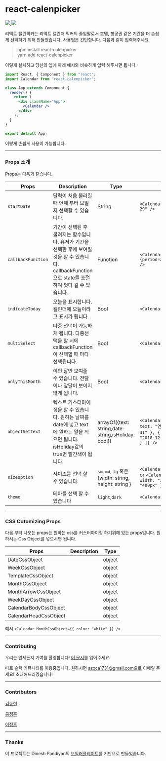 # react-calenpicker

<p>
  <a href="https://travis-ci.org/azxca1731/react-calenpicker">
    <img src="https://travis-ci.org/azxca1731/react-calenpicker.svg?branch=master"/>
  </a>
  <a href="https://www.npmjs.com/package/react-calenpicker">
    <img src="https://img.shields.io/npm/v/react-calenpicker.svg"/>
  </a>
</p>
리액트 캘린픽커는 리액트 캘린더 픽커의 줄임말로서 호텔, 항공권 같은 기간을 더 손쉽게 선택하기 위해 만들었습니다. 사용법은 간단합니다. 다음과 같이 입력해주세요

> npm install react-calenpicker
> <br />
> yarn add react-calenpicker

이렇게 설치하고 당신의 앱에 아래 예시와 비슷하게 입력 해주시면 됩니다.

```jsx
import React, { Component } from "react";
import Calendar from "react-calenpicker";

class App extends Component {
  render() {
    return (
      <div className="App">
        <Calendar />
      </div>
    );
  }
}

export default App;
```

이렇게 손쉽게 사용이 가능합니다.

---

### Props 소개

Props는 다음과 같습니다.

| Props              | Description                                                                                                                                            | Type                                                   | Example                                                                                                                        | Default  |
| ------------------ | ------------------------------------------------------------------------------------------------------------------------------------------------------ | ------------------------------------------------------ | ------------------------------------------------------------------------------------------------------------------------------ | -------- |
| `startDate`        | 달력이 처음 불러질때 언제 부터 보일지 선택할 수 있습니다.                                                                                              | String                                                 | `<Calendar startDate="2018-12-29" />`                                                                                          | False    |
| `callbackFunction` | 기간이 선택된 후 불려지는 함수입니다. 유저가 기간을 선택한 후에 보여질 것을 할 수 있습니다. callbackFunction으로 state를 조절하여 껏다 킬 수 있습니다. | Function                                               | `<Calendar callbackFunction={period=>console.log(period)} />`                                                                  | ( )=>{ } |
| `indicateToday`    | 오늘을 표시합니다. 캘린더에 오늘이라고 표시가 됩니다.                                                                                                  | Bool                                                   | `<Calendar indicateToday />`                                                                                                   | False    |
| `multiSelect`      | 다중 선택이 가능하게 됩니다. 다중선택을 할 시에 callbackFunction이 선택할 때 마다 선택됩니다.                                                          | Bool                                                   | `<Calendar multiSelect />`                                                                                                     | False    |
| `onlyThisMonth`    | 이번 달만 보여줄 수 있습니다. 전달이나 앞달이 보이지 않게 됩니다.                                                                                      | Bool                                                   | `<Calendar onlyThisMonth />`                                                                                                   | False    |
| `objectSetText`    | 텍스트 커스터마이징을 할 수 있습니다. 원하는 날짜를 date에 넣고 text에 원하는 말을 적으면 됩니다. isHoliday값의 true면 빨간색이 됩니다.                | arrayOf({text: string,date: string,isHoliday: bool})   | `<Calendar objectSetText={[ { text: "연말", date: "2018-12-31" }, { text: "휴가", date: "2018-12-26", isHoliday: true } ]} />` | [ ]      |
| `sizeOption`       | 사이즈를 선택 할 수 있습니다.                                                                                                                          | `sm`, `md`, `lg` 혹은 {width: string, height: string } | `<Calendar sizeOption="lg" />` or `<Calendar sizeOption= { width: "300px" height: "400px" } />`                                | `md`     |
| `theme`            | 테마를 선택 할 수 있습니다                                                                                                                             | `light`,`dark`                                         | `<Calendar theme="dark" />`                                                                                                    | `light`  |

---

### CSS Cutomizing Props

다음 부터 나오는 props는 원하는 css를 커스터마이징 하기위해 있는 props입니다. 원하시는 Css Object를 넣으시면 됩니다.

| Props                 | Description | Type   |
| --------------------- | ----------- | ------ |
| DateCssObject         |             | object |
| WeekCssObject         |             | object |
| TemplateCssObject     |             | object |
| MonthCssObject        |             | object |
| MonthArrowCssObject   |             | object |
| WeekDayCssObject      |             | object |
| CalendarBodyCssObject |             | object |
| CalendarHeadCssObject |             | object |

예시 `<Calendar MonthCssObject={{ color: "white" }} />`

---

### Contributing

우리는 언제든지 기여를 환영합니다!
[이 문서](https://github.com/azxca1731/react-calenpicker/blob/master/CONTRIBUTING.md)를 읽어주세요.<br />

따로 슬랙 커뮤니티를 이용중입니다. 원하시면 azxca1731@gmail.com으로 이메일 주세요! 초대해드리겠습니다!

---

### Contributors

[김동현](https://github.com/DongDongKim)<br />

[공정훈](https://github.com/rhdtl78)<br />

[이정훈](https://github.com/azxca1731)<br />

---

### Thanks

이 프로젝트는 Dinesh Pandiyan의 [보일러플레이트](https://github.com/flexdinesh/react-npm-package-boilerplate)를 기반으로 만들었습니다.
